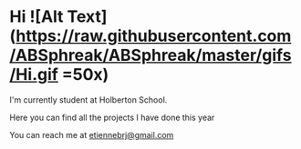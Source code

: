 # Hi ![Alt Text](https://raw.githubusercontent.com/ABSphreak/ABSphreak/master/gifs/Hi.gif =50x)

I'm currently student at Holberton School.

Here you can find all the projects I have done this year

You can reach me at etiennebrj@gmail.com

